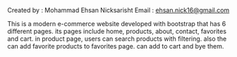 Created by : Mohammad Ehsan Nicksarisht
Email : ehsan.nick16@gmail.com

This is a modern e-commerce website developed with bootstrap that has 6 different pages. its pages include home, products, about, contact, favorites and cart. in product page, users can search products with filtering. also the can add favorite products to favorites page. can add to cart and bye them.